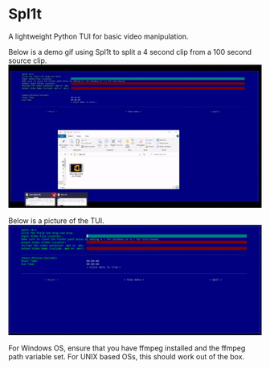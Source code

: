 # Spl1t
A lightweight Python TUI for basic video manipulation.

Below is a demo gif using Spl1t to split a 4 second clip from a 100 second source clip.
![](https://github.com/wcarpenter98/Spl1t/blob/main/demo_pics/readme_gif.gif)

Below is a picture of the TUI.
![](https://github.com/wcarpenter98/Spl1t/blob/main/demo_pics/spl1t.PNG)

For Windows OS, ensure that you have ffmpeg installed and the ffmpeg path variable set.
For UNIX based OSs, this should work out of the box.
